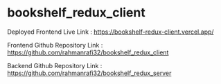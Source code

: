 # bookshelf_redux_client

Deployed Frontend Live Link : https://bookshelf-redux-client.vercel.app/

Frontend Github Repository Link : https://github.com/rahmanrafi32/bookshelf_redux_client

Backend Github Repository Link : https://github.com/rahmanrafi32/bookshelf_redux_server
